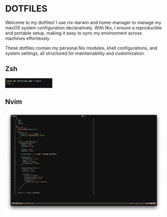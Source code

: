 # DOTFILES
Welcome to my dotfiles! I use nix-darwin and home-manager to manage my macOS system configuration 
declaratively. With Nix, I ensure a reproducible and portable setup, making it easy to sync my 
environment across machines effortlessly.

These dotfiles contain my personal Nix modules, shell configurations, and system settings, all 
structured for maintainability and customization.

## Zsh
<picture>
  <img src="assets/zsh-shell.png" width="30%" />
</picture>

## Nvim
<picture>
  <img src="assets/nvim.png" />
</picture>
